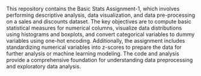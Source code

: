 This repository contains the Basic Stats Assignment-1, which involves performing descriptive analysis, data visualization, and data pre-processing on a sales and discounts dataset. The key objectives are to compute basic statistical measures for numerical columns, visualize data distributions using histograms and boxplots, and convert categorical variables to dummy variables using one-hot encoding. Additionally, the assignment includes standardizing numerical variables into z-scores to prepare the data for further analysis or machine learning modeling. The code and analysis provide a comprehensive foundation for understanding data preprocessing and exploratory data analysis.
